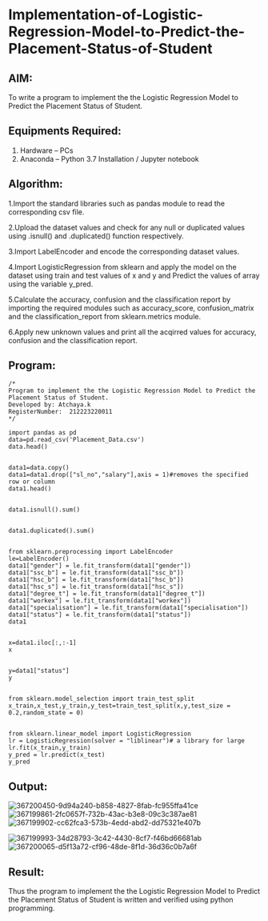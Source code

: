 # Implementation-of-Logistic-Regression-Model-to-Predict-the-Placement-Status-of-Student

## AIM:
To write a program to implement the the Logistic Regression Model to Predict the Placement Status of Student.

## Equipments Required:
1. Hardware – PCs
2. Anaconda – Python 3.7 Installation / Jupyter notebook

## Algorithm:

1.Import the standard libraries such as pandas module to read the corresponding csv file.

2.Upload the dataset values and check for any null or duplicated values using .isnull() and .duplicated() function respectively.

3.Import LabelEncoder and encode the corresponding dataset values.

4.Import LogisticRegression from sklearn and apply the model on the dataset using train and test values of x and y and Predict the values of array using the variable y_pred.

5.Calculate the accuracy, confusion and the classification report by importing the required modules such as accuracy_score, confusion_matrix and the classification_report from sklearn.metrics module.

6.Apply new unknown values and print all the acqirred values for accuracy, confusion and the classification report. 

## Program:
```
/*
Program to implement the the Logistic Regression Model to Predict the Placement Status of Student.
Developed by: Atchaya.k
RegisterNumber:  212223220011
*/
```
```
import pandas as pd
data=pd.read_csv('Placement_Data.csv')
data.head()


data1=data.copy()
data1=data1.drop(["sl_no","salary"],axis = 1)#removes the specified row or column
data1.head()


data1.isnull().sum()


data1.duplicated().sum()


from sklearn.preprocessing import LabelEncoder
le=LabelEncoder()
data1["gender"] = le.fit_transform(data1["gender"])
data1["ssc_b"] = le.fit_transform(data1["ssc_b"])
data1["hsc_b"] = le.fit_transform(data1["hsc_b"])
data1["hsc_s"] = le.fit_transform(data1["hsc_s"])
data1["degree_t"] = le.fit_transform(data1["degree_t"])
data1["workex"] = le.fit_transform(data1["workex"])
data1["specialisation"] = le.fit_transform(data1["specialisation"])
data1["status"] = le.fit_transform(data1["status"])
data1


x=data1.iloc[:,:-1]
x


y=data1["status"]
y


from sklearn.model_selection import train_test_split
x_train,x_test,y_train,y_test=train_test_split(x,y,test_size = 0.2,random_state = 0)


from sklearn.linear_model import LogisticRegression
lr = LogisticRegression(solver = "liblinear")# a library for large
lr.fit(x_train,y_train)
y_pred = lr.predict(x_test)
y_pred
```
## Output:
![367200450-9d94a240-b858-4827-8fab-fc955ffa41ce](https://github.com/user-attachments/assets/d51b9d5d-66ac-4d04-8a75-139d545015d5)
![367199861-2fc0657f-732b-43ac-b3e8-09c3c387ae81](https://github.com/user-attachments/assets/b91cbe6f-c941-415e-852e-41a5cb7513e7)
![367199902-cc62fca3-573b-4edd-abd2-dd75321e407b](https://github.com/user-attachments/assets/25f7ed9e-29d2-4a02-bac7-594be812f180)

![367199993-34d28793-3c42-4430-8cf7-f46bd66681ab](https://github.com/user-attachments/assets/5c2b995f-1f73-41bc-97a1-13323b22e03b)
![367200065-d5f13a72-cf96-48de-8f1d-36d36c0b7a6f](https://github.com/user-attachments/assets/0c55afb1-4af0-440a-9637-a67be2b688c6)

## Result:
Thus the program to implement the the Logistic Regression Model to Predict the Placement Status of Student is written and verified using python programming.
